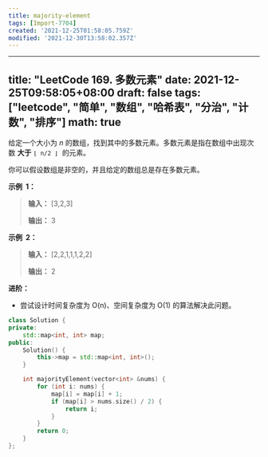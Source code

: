 ```yaml
---
title: majority-element
tags: [Import-7704]
created: '2021-12-25T01:58:05.759Z'
modified: '2021-12-30T13:58:02.357Z'
---
```


---
title: "LeetCode 169. 多数元素"
date: 2021-12-25T09:58:05+08:00
draft: false
tags: ["leetcode", "简单", "数组", "哈希表", "分治", "计数", "排序"]
math: true
---

给定一个大小为 _n_ 的数组，找到其中的多数元素。多数元素是指在数组中出现次数 **大于** `⌊ n/2 ⌋`  的元素。

你可以假设数组是非空的，并且给定的数组总是存在多数元素。

<!--more-->

**示例  1：**

> **输入：** [3,2,3]
>
> **输出：** 3

**示例  2：**

> **输入：** [2,2,1,1,1,2,2]
>
> **输出：** 2

**进阶：**

- 尝试设计时间复杂度为 O(n)、空间复杂度为 O(1) 的算法解决此问题。

```cpp
class Solution {
private:
    std::map<int, int> map;
public:
    Solution() {
        this->map = std::map<int, int>();
    }

    int majorityElement(vector<int> &nums) {
        for (int i: nums) {
            map[i] = map[i] + 1;
            if (map[i] > nums.size() / 2) {
                return i;
            }
        }
        return 0;
    }
};
```
